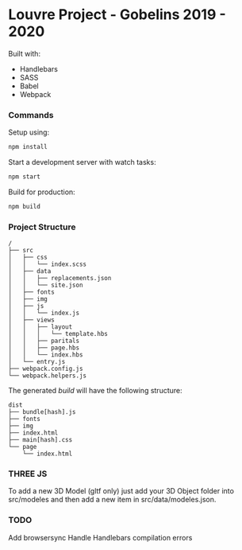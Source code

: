 # Louvre Project - Gobelins 2019 - 2020

Built with:

* Handlebars
* SASS
* Babel
* Webpack

### Commands

Setup using:
```bash
npm install
```

Start a development server with watch tasks:
```bash
npm start
```

Build for production:
```bash
npm build
```

### Project Structure

```
/
├── src
│   ├── css
│   │   └── index.scss
│   ├── data
│   │   ├── replacements.json
│   │   └── site.json
│   ├── fonts
│   ├── img
│   ├── js
│   │   └── index.js
│   ├── views
│   │   ├── layout
│   │   │   └── template.hbs
│   │   ├── paritals
│   │   ├── page.hbs
│   │   └── index.hbs
│   └── entry.js
├── webpack.config.js
└── webpack.helpers.js
```

The generated _build_ will have the following structure:
```
dist
├── bundle[hash].js
├── fonts
├── img
├── index.html
├── main[hash].css
└── page
    └── index.html
```

### THREE JS
To add a new 3D Model (gltf only) just add your 3D Object folder into src/modeles and then add a new item in src/data/modeles.json. 

### TODO
Add browsersync
Handle Handlebars compilation errors
